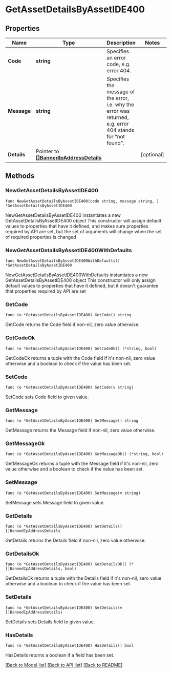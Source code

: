 # GetAssetDetailsByAssetIDE400

## Properties

Name | Type | Description | Notes
------------ | ------------- | ------------- | -------------
**Code** | **string** | Specifies an error code, e.g. error 404. | 
**Message** | **string** | Specifies the message of the error, i.e. why the error was returned, e.g. error 404 stands for “not found”. | 
**Details** | Pointer to [**[]BannedIpAddressDetails**](BannedIpAddressDetails.md) |  | [optional] 

## Methods

### NewGetAssetDetailsByAssetIDE400

`func NewGetAssetDetailsByAssetIDE400(code string, message string, ) *GetAssetDetailsByAssetIDE400`

NewGetAssetDetailsByAssetIDE400 instantiates a new GetAssetDetailsByAssetIDE400 object
This constructor will assign default values to properties that have it defined,
and makes sure properties required by API are set, but the set of arguments
will change when the set of required properties is changed

### NewGetAssetDetailsByAssetIDE400WithDefaults

`func NewGetAssetDetailsByAssetIDE400WithDefaults() *GetAssetDetailsByAssetIDE400`

NewGetAssetDetailsByAssetIDE400WithDefaults instantiates a new GetAssetDetailsByAssetIDE400 object
This constructor will only assign default values to properties that have it defined,
but it doesn't guarantee that properties required by API are set

### GetCode

`func (o *GetAssetDetailsByAssetIDE400) GetCode() string`

GetCode returns the Code field if non-nil, zero value otherwise.

### GetCodeOk

`func (o *GetAssetDetailsByAssetIDE400) GetCodeOk() (*string, bool)`

GetCodeOk returns a tuple with the Code field if it's non-nil, zero value otherwise
and a boolean to check if the value has been set.

### SetCode

`func (o *GetAssetDetailsByAssetIDE400) SetCode(v string)`

SetCode sets Code field to given value.


### GetMessage

`func (o *GetAssetDetailsByAssetIDE400) GetMessage() string`

GetMessage returns the Message field if non-nil, zero value otherwise.

### GetMessageOk

`func (o *GetAssetDetailsByAssetIDE400) GetMessageOk() (*string, bool)`

GetMessageOk returns a tuple with the Message field if it's non-nil, zero value otherwise
and a boolean to check if the value has been set.

### SetMessage

`func (o *GetAssetDetailsByAssetIDE400) SetMessage(v string)`

SetMessage sets Message field to given value.


### GetDetails

`func (o *GetAssetDetailsByAssetIDE400) GetDetails() []BannedIpAddressDetails`

GetDetails returns the Details field if non-nil, zero value otherwise.

### GetDetailsOk

`func (o *GetAssetDetailsByAssetIDE400) GetDetailsOk() (*[]BannedIpAddressDetails, bool)`

GetDetailsOk returns a tuple with the Details field if it's non-nil, zero value otherwise
and a boolean to check if the value has been set.

### SetDetails

`func (o *GetAssetDetailsByAssetIDE400) SetDetails(v []BannedIpAddressDetails)`

SetDetails sets Details field to given value.

### HasDetails

`func (o *GetAssetDetailsByAssetIDE400) HasDetails() bool`

HasDetails returns a boolean if a field has been set.


[[Back to Model list]](../README.md#documentation-for-models) [[Back to API list]](../README.md#documentation-for-api-endpoints) [[Back to README]](../README.md)


